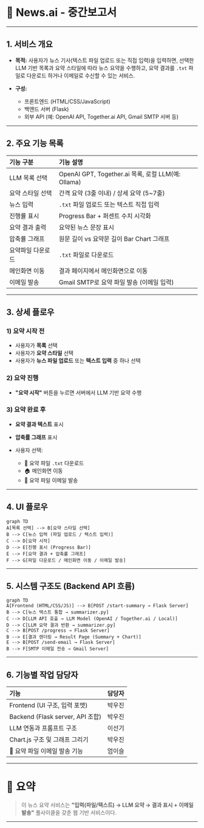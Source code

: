 # 🌟 News.ai - 중간보고서

---

## 1. 서비스 개요

* **목적:**
  사용자가 뉴스 기사(텍스트 파일 업로드 또는 직접 입력)을 입력하면,
  선택한 LLM 기반 목록과 요약 스타일에 따라 뉴스 요약을 수행하고,
  요약 결과를 `.txt` 파일로 다운로드 하거나 이메일로 수신할 수 있는 서비스.

* **구성:**

  * 프론트엔드 (HTML/CSS/JavaScript)
  * 백엔드 서버 (Flask)
  * 외부 API (예: OpenAI API, Together.ai API, Gmail SMTP 서버 등)

---

## 2. 주요 기능 목록

| 기능 구분     | 기능 설명                                         |
| :-------- | :-------------------------------------------- |
| LLM 목록 선택 | OpenAI GPT, Together.ai 목록, 로컬 LLM(예: Ollama) |
| 요약 스타일 선택 | 간격 요약 (3줄 이내) / 상세 요약 (5\~7줄)                 |
| 뉴스 입력     | `.txt` 파일 업로드 또는 텍스트 직접 입력                    |
| 진행률 표시    | Progress Bar + 퍼센트 수치 시각화                     |
| 요약 결과 출력  | 요약된 뉴스 문장 표시                                  |
| 압축률 그래프   | 원문 길이 vs 요약문 길이 Bar Chart 그래프                 |
| 요약파일 다운로드 | `.txt` 파일로 다운로드                               |
| 메인화면 이동   | 결과 페이지에서 메인화면으로 이동                            |
| 이메일 발송    | Gmail SMTP로 요약 파일 발송 (이메일 입력)                 |

---

## 3. 상세 플로우

### 1) 요약 시작 전

* 사용자가 **목록** 선택
* 사용자가 **요약 스타일** 선택
* 사용자가 **뉴스 파일 업로드** 또는 **텍스트 입력** 중 하나 선택

### 2) 요약 진행

* **"요약 시작"** 버튼을 누르면 서버에서 LLM 기반 요약 수행

### 3) 요약 완료 후

* **요약 결과 텍스트** 표시
* **압축률 그래프** 표시
* 사용자 선택:

  * 📄 요약 파일 `.txt` 다운로드
  * 🏠 메인화면 이동
  * 📧 요약 파일 이메일 발송

---

## 4. UI 플로우

```mermaid
graph TD
A[목록 선택] --> B[요약 스타일 선택]
B --> C[뉴스 입력 (파일 업로드 / 텍스트 입력)]
C --> D[요약 시작]
D --> E[진행 표시 (Progress Bar)]
E --> F[요약 결과 + 압축률 그래프]
F --> G[파일 다운로드 / 메인화면 이동 / 이메일 발송]
```

---

## 5. 시스템 구조도 (Backend API 흐름)

```mermaid
graph TD
A[Frontend (HTML/CSS/JS)] --> B[POST /start-summary → Flask Server]
B --> C[뉴스 텍스트 통합 → summarizer.py]
C --> D[LLM API 호출 → LLM Model (OpenAI / Together.ai / Local)]
D --> C[LLM 요약 결과 반환 → summarizer.py]
C --> B[POST /progress → Flask Server]
B --> E[결과 렌더링 → Result Page (Summary + Chart)]
E --> B[POST /send-email → Flask Server]
B --> F[SMTP 이메일 전송 → Gmail Server]
```

---

## 6. 기능별 작업 담당자

| 기능                             | 담당자 |
| :----------------------------- | :-- |
| Frontend (UI 구조, 입력 포맷)        | 박우진 |
| Backend (Flask server, API 조합) | 박우진 |
| LLM 연동과 프롬프트 구조                | 이선기 |
| Chart.js 구조 및 그래프 그리기          | 박우진 |
| 📧 요약 파일 이메일 발송 기능             | 엄이슬 |

---

# 🌟 요약

> 이 뉴스 요약 서비스는
> **"입력(파일/텍스트) → LLM 요약 → 결과 표시 + 이메일 발송"**
> 풀사이클을 갖춘 웹 기반 서비스이다.

---
